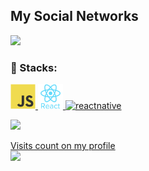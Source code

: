 

## **My Social Networks**

<a href="https://www.linkedin.com/in/erick-felipe-141311215//" target="_blank"><img src="https://img.shields.io/badge/-LinkedIn-%230077B5?style=for-the-badge&logo=linkedin&logoColor=white" target="_blank"></a> 

  </a> 

<h3 align="left">🔭 Stacks:</h3>
<p align="left"> <a href="https://developer.mozilla.org/en-US/docs/Web/JavaScript" target="_blank"> <img src="https://raw.githubusercontent.com/devicons/devicon/master/icons/javascript/javascript-original.svg" alt="javascript" width="40" height="40"/> </a> <a href="https://reactjs.org/" target="_blank"> <img src="https://raw.githubusercontent.com/devicons/devicon/master/icons/react/react-original-wordmark.svg" alt="react" width="40" height="40"/> </a> <a href="https://reactnative.dev/" target="_blank"> <img src="https://reactnative.dev/img/header_logo.svg" alt="reactnative" width="40" height="40"/> </a> </p>


<p align="left">
<a href="https://github.com/erickfelip">
<img width="%" src="https://github-readme-stats.vercel.app/api?username=erickfelip&show_icons=true&theme=github_dark&include_all_commits=true&count_private=true"/>
</p>
 
<p align="left"> 
Visits count on my profile </br>
<img src="https://profile-counter.glitch.me/erickfelip/count.svg">
</p>
 


